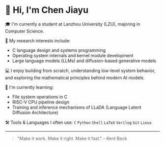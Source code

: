 # 👋 Hi, I'm Chen Jiayu

🎓 I'm currently a student at Lanzhou University (LZU), majoring in Computer Science.

🔬 My research interests include:
- C language design and systems programming
- Operating system internals and kernel module development
- Large language models (LLMs) and diffusion-based generative models

💻 I enjoy building from scratch, understanding low-level system behavior, and exploring the mathematical principles behind modern AI models.


🌱 I'm currently learning:
- File system operations in C
- RISC-V CPU pipeline design
- Training and inference mechanisms of LLaDA (Language Latent Diffusion Architecture)

🛠️ Tools & Languages I often use:
`C` `Python` `Shell` `LaTeX` `Verilog` `Git` `Linux`

---

> "Make it work. Make it right. Make it fast." – Kent Beck
